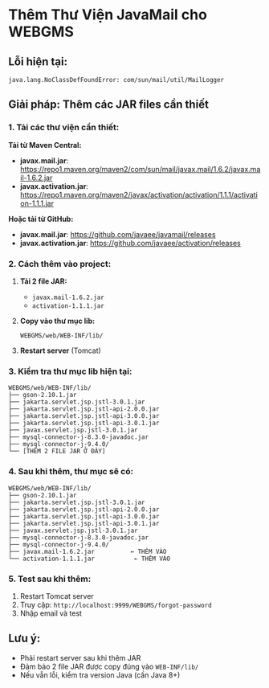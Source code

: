 # Thêm Thư Viện JavaMail cho WEBGMS

## Lỗi hiện tại:
```
java.lang.NoClassDefFoundError: com/sun/mail/util/MailLogger
```

## Giải pháp: Thêm các JAR files cần thiết

### 1. Tải các thư viện cần thiết:

**Tải từ Maven Central:**
- **javax.mail.jar**: https://repo1.maven.org/maven2/com/sun/mail/javax.mail/1.6.2/javax.mail-1.6.2.jar
- **javax.activation.jar**: https://repo1.maven.org/maven2/javax/activation/activation/1.1.1/activation-1.1.1.jar

**Hoặc tải từ GitHub:**
- **javax.mail.jar**: https://github.com/javaee/javamail/releases
- **javax.activation.jar**: https://github.com/javaee/activation/releases

### 2. Cách thêm vào project:

1. **Tải 2 file JAR:**
   - `javax.mail-1.6.2.jar`
   - `activation-1.1.1.jar`

2. **Copy vào thư mục lib:**
   ```
   WEBGMS/web/WEB-INF/lib/
   ```

3. **Restart server** (Tomcat)

### 3. Kiểm tra thư mục lib hiện tại:
```
WEBGMS/web/WEB-INF/lib/
├── gson-2.10.1.jar
├── jakarta.servlet.jsp.jstl-3.0.1.jar
├── jakarta.servlet.jsp.jstl-api-2.0.0.jar
├── jakarta.servlet.jsp.jstl-api-3.0.0.jar
├── jakarta.servlet.jsp.jstl-api-3.0.1.jar
├── javax.servlet.jsp.jstl-3.0.1.jar
├── mysql-connector-j-8.3.0-javadoc.jar
├── mysql-connector-j-9.4.0/
└── [THÊM 2 FILE JAR Ở ĐÂY]
```

### 4. Sau khi thêm, thư mục sẽ có:
```
WEBGMS/web/WEB-INF/lib/
├── gson-2.10.1.jar
├── jakarta.servlet.jsp.jstl-3.0.1.jar
├── jakarta.servlet.jsp.jstl-api-2.0.0.jar
├── jakarta.servlet.jsp.jstl-api-3.0.0.jar
├── jakarta.servlet.jsp.jstl-api-3.0.1.jar
├── javax.servlet.jsp.jstl-3.0.1.jar
├── mysql-connector-j-8.3.0-javadoc.jar
├── mysql-connector-j-9.4.0/
├── javax.mail-1.6.2.jar          ← THÊM VÀO
└── activation-1.1.1.jar           ← THÊM VÀO
```

### 5. Test sau khi thêm:
1. Restart Tomcat server
2. Truy cập: `http://localhost:9999/WEBGMS/forgot-password`
3. Nhập email và test

## Lưu ý:
- Phải restart server sau khi thêm JAR
- Đảm bảo 2 file JAR được copy đúng vào `WEB-INF/lib/`
- Nếu vẫn lỗi, kiểm tra version Java (cần Java 8+)
